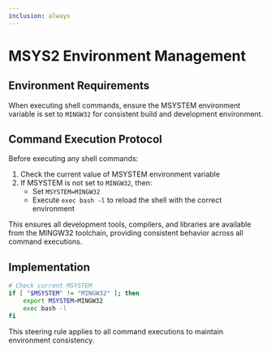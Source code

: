 ```yaml
---
inclusion: always
---
```


# MSYS2 Environment Management

## Environment Requirements

When executing shell commands, ensure the MSYSTEM environment variable is set to `MINGW32` for consistent build and development environment.

## Command Execution Protocol

Before executing any shell commands:

1. Check the current value of MSYSTEM environment variable
2. If MSYSTEM is not set to `MINGW32`, then:
   - Set `MSYSTEM=MINGW32`
   - Execute `exec bash -l` to reload the shell with the correct environment

This ensures all development tools, compilers, and libraries are available from the MINGW32 toolchain, providing consistent behavior across all command executions.

## Implementation

```bash
# Check current MSYSTEM
if [ "$MSYSTEM" != "MINGW32" ]; then
    export MSYSTEM=MINGW32
    exec bash -l
fi
```

This steering rule applies to all command executions to maintain environment consistency.